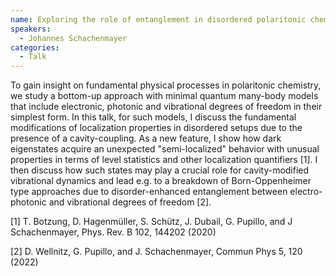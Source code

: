 ```yaml
---
name: Exploring the role of entanglement in disordered polaritonic chemistry
speakers:
  - Johannes Schachenmayer
categories:
  - Talk
---
```

To gain insight on fundamental physical processes in polaritonic chemistry, we study a bottom-up approach with minimal quantum many-body models that include electronic, photonic and vibrational degrees of freedom in their simplest form. In this talk, for such models, I discuss the fundamental modifications of localization properties in disordered setups due to the presence of a cavity-coupling. As a new feature, I show how dark eigenstates acquire an unexpected "semi-localized" behavior with unusual properties in terms of level statistics and other localization quantifiers [1]. I then discuss how such states may play a crucial role for cavity-modified vibrational dynamics and lead e.g. to a breakdown of Born-Oppenheimer type approaches due to disorder-enhanced entanglement between electro-photonic and vibrational degrees of freedom [2].

[1] T. Botzung, D. Hagenmüller, S. Schütz, J. Dubail, G. Pupillo, and J Schachenmayer, Phys. Rev. B 102, 144202 (2020)

[2] D. Wellnitz, G. Pupillo, and J. Schachenmayer, Commun Phys 5, 120 (2022)
